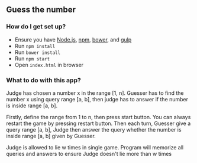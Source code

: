 ## Guess the number

### How do I get set up?

- Ensure you have [Node.js](https://nodejs.org/en/), [npm](https://www.npmjs.com/), [bower](https://bower.io/), and [gulp](http://gulpjs.com/)
- Run `npm install`
- Run `bower install`
- Run `npm start`
- Open `index.html` in browser

### What to do with this app?

Judge has chosen a number x in the range [1, n]. Guesser has to find the number x using query
range [a, b], then judge has to answer if the number is inside range [a, b].

Firstly, define the range from 1 to n, then press start button. You can always restart the game
by pressing restart button. Then each turn, Guesser give a query range [a, b], Judge then answer
the query whether the number is inside range [a, b] given by Guesser.

Judge is allowed to lie w times in single game. Program will memorize all queries and answers to
ensure Judge doesn't lie more than w times